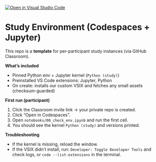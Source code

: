 [![Open in Visual Studio Code](https://classroom.github.com/assets/open-in-vscode-2e0aaae1b6195c2367325f4f02e2d04e9abb55f0b24a779b69b11b9e10269abc.svg)](https://classroom.github.com/online_ide?assignment_repo_id=20183582&assignment_repo_type=AssignmentRepo)
# Study Environment (Codespaces + Jupyter)

This repo is a **template** for per-participant study instances (via GitHub Classroom).

**What’s included**
- Pinned Python env + Jupyter kernel (`Python (study)`)
- Preinstalled VS Code extensions: Jupyter, Python
- On create: installs our custom VSIX and fetches any small assets (checksum-guarded)

**First run (participant)**
1. Click the Classroom invite link → your private repo is created.
2. Click “Open in Codespaces”.
3. Open `notebooks/00_check_env.ipynb` and run the first cell.
4. You should see the kernel `Python (study)` and versions printed.

**Troubleshooting**
- If the kernel is missing, reload the window.
- If the VSIX didn’t install, run: `Developer: Toggle Developer Tools` and check logs, or `code --list-extensions` in the terminal.



